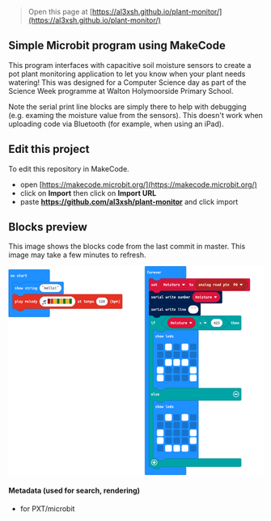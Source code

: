 
> Open this page at [https://al3xsh.github.io/plant-monitor/](https://al3xsh.github.io/plant-monitor/)

## Simple Microbit program using MakeCode

This program interfaces with capacitive soil moisture sensors to create a pot plant monitoring application to let you know when your plant needs watering! This was designed for a Computer Science day as part of the Science Week programme at Walton Holymoorside Primary School.

Note the serial print line blocks are simply there to help with debugging (e.g. examing the moisture value from the sensors). This doesn't work when uploading code via Bluetooth (for example, when using an iPad).

## Edit this project

To edit this repository in MakeCode.

* open [https://makecode.microbit.org/](https://makecode.microbit.org/)
* click on **Import** then click on **Import URL**
* paste **https://github.com/al3xsh/plant-monitor** and click import

## Blocks preview

This image shows the blocks code from the last commit in master.
This image may take a few minutes to refresh.

![A rendered view of the blocks](https://github.com/al3xsh/plant-monitor/raw/master/.github/makecode/blocks.png)

#### Metadata (used for search, rendering)

* for PXT/microbit
